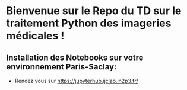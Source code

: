 # Bienvenue sur le Repo du TD sur le traitement Python des imageries médicales !

## Installation des Notebooks sur votre environnement Paris-Saclay: 
- Rendez vous sur https://jupyterhub.ijclab.in2p3.fr/
